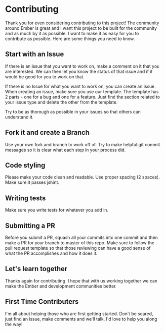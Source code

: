 # Contributing

Thank you for even considering contributing to this project! The community around Ember is great and I want this project to be built for the community and as much by it as possible. I want to make it as easy for you to contribute as possible. Here are some things you need to know.

## Start with an Issue

If there is an issue that you want to work on, make a comment on it that you are interested. We can then let you know the status of that issue and if it would be good for you to work on that.

If there is no Issue for what you want to work on, you can create an issue.  When creating an issue, make sure you use our template.  The template has 2 parts - one for a bug and one for a feature.  Just find the section related to your issue type and delete the other from the template.

Try to be as thorough as possible in your issues so that others can understand it.

## Fork it and create a Branch

Use your own fork and branch to work off of.  Try to make helpful git commit messages so it is clear what each step in your process did.

## Code styling

Please make your code clean and readable.  Use proper spacing (2 spaces).  Make sure it passes jshint.

## Writing tests

Make sure you write tests for whatever you add in.

## Submitting a PR

Before you submit a PR, squash all your commits into one commit and then make a PR for your branch to master of this repo. Make sure to follow the pull request template so that those reviewing can have a good sense of what the PR accomplishes and how it does it.

## Let's learn together

Thanks again for contributing. I hope that with us working together we can make the Ember and development communities better.

## First Time Contributers

I'm all about helping those who are first getting started. Don't be scared, just find an issue, make comments and we'll talk. I'd love to help you along the way!
